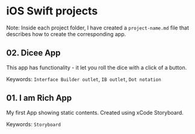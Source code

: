 # iOS Swift projects

Note: Inside each project folder, I have created a `project-name.md` file that describes how to create the corresponding app. 

## 02. Dicee App
This app has functionality - it let you roll the dice with a click of a button. 

Keywords: `Interface Builder outlet`, `IB outlet`, `Dot notation`


## 01. I am Rich App
My first App showing static contents. Created using xCode Storyboard.

Keywords: `Storyboard`
